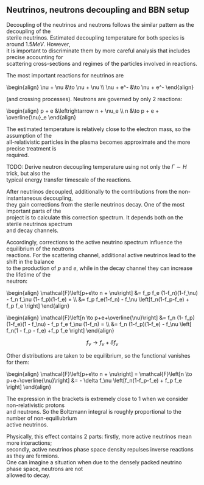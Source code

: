 ## Neutrinos, neutrons decoupling and BBN setup

Decoupling of the neutrinos and neutrons follows the similar pattern as the decoupling of the \
sterile neutrinos. Estimated decoupling temperature for both species is around $1.5 MeV$. However,\
it is important to discriminate them by more careful analysis that includes precise accounting for\
scattering cross-sections and regimes of the particles involved in reactions.

The most important reactions for neutrinos are

\begin{align}
    \nu + \nu &\to \nu + \nu \\\\
    \nu + e^- &\to \nu + e^-
\end{align}

(and crossing processes). Neutrons are governed by only 2 reactions:

\begin{align}
    p + e &\leftrightarrow n + \nu_e \\\\
    n &\to p + e + \overline{\nu}_e
\end{align}


The estimated temperature is relatively close to the electron mass, so the assumption of the \
all-relativistic particles in the plasma becomes approximate and the more precise treatment is \
required.

TODO: Derive neutron decoupling temperature using not only the $\Gamma \sim H$ trick, but also the\
    typical energy transfer timescale of the reactions.

After neutrinos decoupled, additionally to the contributions from the non-instantaneous decoupling,\
they gain corrections from the sterile neutrinos decay. One of the most important parts of the \
project is to calculate this correction spectrum. It depends both on the sterile neutrinos spectrum\
and decay channels.

Accordingly, corrections to the active neutrino spectrum influence the equilibrium of the neutrons\
reactions. For the scattering channel, additional active neutrinos lead to the shift in the balance\
to the production of $p$ and $e$, while in the decay channel they can increase the lifetime of the\
neutron:

\begin{align}
   \mathcal{F}\left[p+e\to n + \nu\right] &= f_p f_e (1-f_n)(1-f_\nu) - f_n f_\nu (1- f_p)(1-f_e) =
   \\\\ &= f_p f_e(1-f_n) - f_\nu \left[f_n(1-f_p-f_e) + f_p f_e \right]
\end{align}

\begin{align}
    \mathcal{F}\left[n \to p+e+\overline{\nu}\right] &= f_n (1- f_p)(1-f_e)(1 - f_\nu) - f_p f_e f_\nu (1-f_n) =
    \\\\ &= f_n (1-f_p)(1-f_e) - f_\nu \left[ f_n(1 - f_p - f_e) +f_p f_e \right]
\end{align}

$$ f_\nu \to f_\nu + \delta f_\nu $$

Other distributions are taken to be equilibrium, so the functional vanishes for them:


\begin{align}
    \mathcal{F}\left[p+e\to n + \nu\right] = \mathcal{F}\left[n \to p+e+\overline{\nu}\right] &= - \delta f_\nu \left[f_n(1-f_p-f_e) + f_p f_e \right]
\end{align}

The expression in the brackets is extremely close to $1$ when we consider non-relativistic protons\
and neutrons. So the Boltzmann integral is roughly proportional to the number of non-equiliubrium\
active neutrinos.

Physically, this effect contains 2 parts: firstly, more active neutrinos mean more interactions;\
secondly, active neutrinos phase space density repulses inverse reactions as they are fermions.\
One can imagine a situation when due to the densely packed neutrino phase space, neutrons are not \
allowed to decay.
